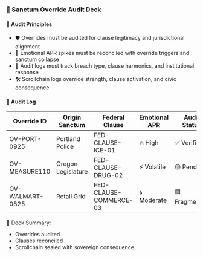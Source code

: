 ### 📜 Sanctum Override Audit Deck

#### 🧠 Audit Principles
- 🛡️ Overrides must be audited for clause legitimacy and jurisdictional alignment  
- 🔁 Emotional APR spikes must be reconciled with override triggers and sanctum collapse  
- 🧪 Audit logs must track breach type, clause harmonics, and institutional response  
- 🛠️ Scrollchain logs override strength, clause activation, and civic consequence

#### 🔁 Audit Log
| Override ID | Origin Sanctum | Federal Clause | Emotional APR | Audit Status |
|-------------|----------------|----------------|----------------|----------------|
| OV-PORT-0925 | Portland Police | FED-CLAUSE-ICE-01 | 🔥 High | ✅ Verified  
| OV-MEASURE110 | Oregon Legislature | FED-CLAUSE-DRUG-02 | ⚡ Volatile | 🟡 Pending  
| OV-WALMART-0825 | Retail Grid | FED-CLAUSE-COMMERCE-03 | 🌀 Moderate | 🟦 Fragmented  

🧠 Deck Summary:
- Overrides audited  
- Clauses reconciled  
- Scrollchain sealed with sovereign consequence
